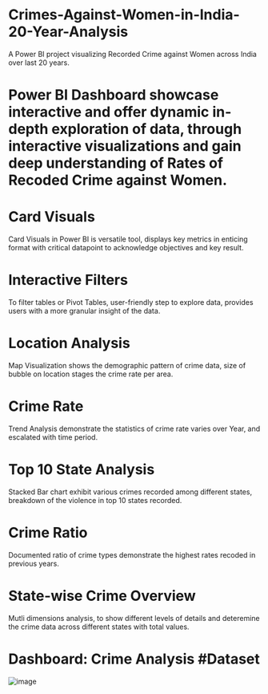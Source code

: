 # Crimes-Against-Women-in-India-20-Year-Analysis
A Power BI project visualizing Recorded Crime against Women across India over last 20 years.

# Power BI Dashboard showcase interactive and offer dynamic in-depth exploration of data, through interactive visualizations and gain deep understanding of Rates of Recoded Crime against Women.

# Card Visuals
Card Visuals in Power BI is versatile tool, displays key metrics in enticing format with critical datapoint to acknowledge objectives and key result.

# Interactive Filters
To filter tables or Pivot Tables, user-friendly step to explore data, provides users with a more granular insight of the data.

# Location Analysis
Map Visualization shows the demographic pattern of crime data, size of bubble on location stages the crime rate per area.

# Crime Rate
Trend Analysis demonstrate the statistics of crime rate varies over Year, and escalated with time period.

# Top 10 State Analysis
Stacked Bar chart exhibit various crimes recorded among different states, breakdown of the violence in top 10 states recorded.

# Crime Ratio
Documented ratio of crime types demonstrate the highest rates recoded in previous years.

# State-wise Crime Overview
Mutli dimensions analysis, to show different levels of details and deteremine the crime data across different states with total values.

# Dashboard: Crime Analysis #Dataset
![image](https://github.com/user-attachments/assets/ee1af8ce-4c7a-40e7-8dbd-35cd92269b87)
